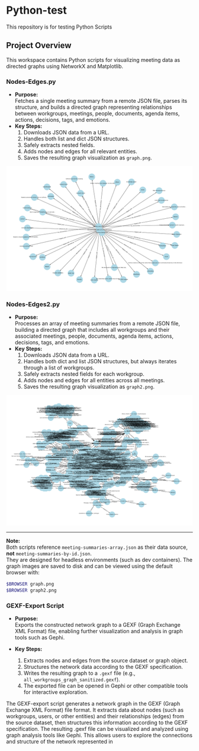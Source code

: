# Python-test

This repository is for testing Python Scripts

## Project Overview

This workspace contains Python scripts for visualizing meeting data as directed graphs using NetworkX and Matplotlib.

### Nodes-Edges.py

- **Purpose:**  
  Fetches a single meeting summary from a remote JSON file, parses its structure, and builds a directed graph representing relationships between workgroups, meetings, people, documents, agenda items, actions, decisions, tags, and emotions.
- **Key Steps:**  
  1. Downloads JSON data from a URL.
  2. Handles both list and dict JSON structures.
  3. Safely extracts nested fields.
  4. Adds nodes and edges for all relevant entities.
  5. Saves the resulting graph visualization as `graph.png`.

![graph.png](graph.png)

### Nodes-Edges2.py

- **Purpose:**  
  Processes an array of meeting summaries from a remote JSON file, building a directed graph that includes all workgroups and their associated meetings, people, documents, agenda items, actions, decisions, tags, and emotions.
- **Key Steps:**  
  1. Downloads JSON data from a URL.
  2. Handles both dict and list JSON structures, but always iterates through a list of workgroups.
  3. Safely extracts nested fields for each workgroup.
  4. Adds nodes and edges for all entities across all meetings.
  5. Saves the resulting graph visualization as `graph2.png`.

![graph2.png](graph2.png)

---

**Note:**  
Both scripts reference `meeting-summaries-array.json` as their data source, **not** `meeting-summaries-by-id.json`.  
They are designed for headless environments (such as dev containers). The graph images are saved to disk and can be viewed using the default browser with:

```bash
$BROWSER graph.png
$BROWSER graph2.png
```

### GEXF-Export Script

- **Purpose:**  
  Exports the constructed network graph to a GEXF (Graph Exchange XML Format) file, enabling further visualization and analysis in graph tools such as Gephi.

- **Key Steps:**  
  1. Extracts nodes and edges from the source dataset or graph object.
  2. Structures the network data according to the GEXF specification.
  3. Writes the resulting graph to a `.gexf` file (e.g., `all_workgroups_graph_sanitized.gexf`).
  4. The exported file can be opened in Gephi or other compatible tools for interactive exploration.

The GEXF-export script generates a network graph in the GEXF (Graph Exchange XML Format) file format. It extracts data about nodes (such as workgroups, users, or other entities) and their relationships (edges) from the source dataset, then structures this information according to the GEXF specification. The resulting .gexf file can be visualized and analyzed using graph analysis tools like Gephi. This allows users to explore the connections and structure of the network represented in
